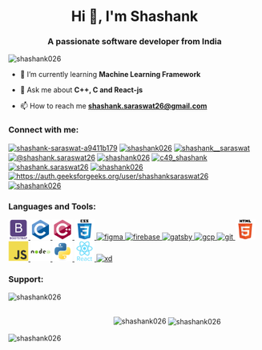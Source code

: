 <h1 align="center">Hi 👋, I'm Shashank</h1>
<h3 align="center">A passionate software developer from India</h3>

<p align="left"> <img src="https://komarev.com/ghpvc/?username=shashank026&label=Profile%20views&color=0e75b6&style=flat" alt="shashank026" /> </p>

- 🌱 I’m currently learning **Machine Learning Framework**

- 💬 Ask me about **C++, C and React-js**

- 📫 How to reach me **shashank.saraswat26@gmail.com**

<h3 align="left">Connect with me:</h3>
<p align="left">
<a href="https://linkedin.com/in/shashank-saraswat-a9411b179" target="blank"><img align="center" src="https://raw.githubusercontent.com/rahuldkjain/github-profile-readme-generator/master/src/images/icons/Social/linked-in-alt.svg" alt="shashank-saraswat-a9411b179" height="30" width="40" /></a>
<a href="https://stackoverflow.com/users/shashank026" target="blank"><img align="center" src="https://raw.githubusercontent.com/rahuldkjain/github-profile-readme-generator/master/src/images/icons/Social/stack-overflow.svg" alt="shashank026" height="30" width="40" /></a>
<a href="https://instagram.com/shashank__saraswat" target="blank"><img align="center" src="https://raw.githubusercontent.com/rahuldkjain/github-profile-readme-generator/master/src/images/icons/Social/instagram.svg" alt="shashank__saraswat" height="30" width="40" /></a>
<a href="https://medium.com/@shashank.saraswat26" target="blank"><img align="center" src="https://raw.githubusercontent.com/rahuldkjain/github-profile-readme-generator/master/src/images/icons/Social/medium.svg" alt="@shashank.saraswat26" height="30" width="40" /></a>
<a href="https://www.codechef.com/users/shashank026" target="blank"><img align="center" src="https://cdn.jsdelivr.net/npm/simple-icons@3.1.0/icons/codechef.svg" alt="shashank026" height="30" width="40" /></a>
<a href="https://www.hackerrank.com/c49_shashank" target="blank"><img align="center" src="https://raw.githubusercontent.com/rahuldkjain/github-profile-readme-generator/master/src/images/icons/Social/hackerrank.svg" alt="c49_shashank" height="30" width="40" /></a>
<a href="https://codeforces.com/profile/shashank.saraswat26" target="blank"><img align="center" src="https://cdn.jsdelivr.net/npm/simple-icons@3.0.1/icons/codeforces.svg" alt="shashank.saraswat26" height="30" width="40" /></a>
<a href="https://www.leetcode.com/shashank026" target="blank"><img align="center" src="https://raw.githubusercontent.com/rahuldkjain/github-profile-readme-generator/master/src/images/icons/Social/leet-code.svg" alt="shashank026" height="30" width="40" /></a>
<a href="https://auth.geeksforgeeks.org/user/https://auth.geeksforgeeks.org/user/shashanksaraswat26" target="blank"><img align="center" src="https://raw.githubusercontent.com/rahuldkjain/github-profile-readme-generator/master/src/images/icons/Social/geeks-for-geeks.svg" alt="https://auth.geeksforgeeks.org/user/shashanksaraswat26" height="30" width="40" /></a>
<a href="https://www.topcoder.com/members/shashank026" target="blank"><img align="center" src="https://cdn.jsdelivr.net/npm/simple-icons@3.0.1/icons/topcoder.svg" alt="shashank026" height="30" width="40" /></a>
</p>

<h3 align="left">Languages and Tools:</h3>
<p align="left"> <a href="https://getbootstrap.com" target="_blank"> <img src="https://raw.githubusercontent.com/devicons/devicon/master/icons/bootstrap/bootstrap-plain-wordmark.svg" alt="bootstrap" width="40" height="40"/> </a> <a href="https://www.cprogramming.com/" target="_blank"> <img src="https://raw.githubusercontent.com/devicons/devicon/master/icons/c/c-original.svg" alt="c" width="40" height="40"/> </a> <a href="https://www.w3schools.com/cpp/" target="_blank"> <img src="https://raw.githubusercontent.com/devicons/devicon/master/icons/cplusplus/cplusplus-original.svg" alt="cplusplus" width="40" height="40"/> </a> <a href="https://www.w3schools.com/css/" target="_blank"> <img src="https://raw.githubusercontent.com/devicons/devicon/master/icons/css3/css3-original-wordmark.svg" alt="css3" width="40" height="40"/> </a> <a href="https://www.figma.com/" target="_blank"> <img src="https://www.vectorlogo.zone/logos/figma/figma-icon.svg" alt="figma" width="40" height="40"/> </a> <a href="https://firebase.google.com/" target="_blank"> <img src="https://www.vectorlogo.zone/logos/firebase/firebase-icon.svg" alt="firebase" width="40" height="40"/> </a> <a href="https://www.gatsbyjs.com/" target="_blank"> <img src="https://www.vectorlogo.zone/logos/gatsbyjs/gatsbyjs-icon.svg" alt="gatsby" width="40" height="40"/> </a> <a href="https://cloud.google.com" target="_blank"> <img src="https://www.vectorlogo.zone/logos/google_cloud/google_cloud-icon.svg" alt="gcp" width="40" height="40"/> </a> <a href="https://git-scm.com/" target="_blank"> <img src="https://www.vectorlogo.zone/logos/git-scm/git-scm-icon.svg" alt="git" width="40" height="40"/> </a> <a href="https://www.w3.org/html/" target="_blank"> <img src="https://raw.githubusercontent.com/devicons/devicon/master/icons/html5/html5-original-wordmark.svg" alt="html5" width="40" height="40"/> </a> <a href="https://developer.mozilla.org/en-US/docs/Web/JavaScript" target="_blank"> <img src="https://raw.githubusercontent.com/devicons/devicon/master/icons/javascript/javascript-original.svg" alt="javascript" width="40" height="40"/> </a> <a href="https://nodejs.org" target="_blank"> <img src="https://raw.githubusercontent.com/devicons/devicon/master/icons/nodejs/nodejs-original-wordmark.svg" alt="nodejs" width="40" height="40"/> </a> <a href="https://www.python.org" target="_blank"> <img src="https://raw.githubusercontent.com/devicons/devicon/master/icons/python/python-original.svg" alt="python" width="40" height="40"/> </a> <a href="https://reactjs.org/" target="_blank"> <img src="https://raw.githubusercontent.com/devicons/devicon/master/icons/react/react-original-wordmark.svg" alt="react" width="40" height="40"/> </a> <a href="https://www.adobe.com/products/xd.html" target="_blank"> <img src="https://cdn.worldvectorlogo.com/logos/adobe-xd.svg" alt="xd" width="40" height="40"/> </a> </p>

<h3 align="left">Support:</h3>
<p><a href="https://www.buymeacoffee.com/shashank026"> <img align="left" src="https://cdn.buymeacoffee.com/buttons/v2/default-yellow.png" height="50" width="210" alt="shashank026" /></a></p><br><br>

<p><img align="left" src="https://github-readme-stats.vercel.app/api/top-langs?username=shashank026&show_icons=true&locale=en&layout=compact" alt="shashank026" /></p>

<p>&nbsp;<img align="center" src="https://github-readme-stats.vercel.app/api?username=shashank026&show_icons=true&locale=en" alt="shashank026" /></p>

<p><img align="center" src="https://github-readme-streak-stats.herokuapp.com/?user=shashank026&" alt="shashank026" /></p>

